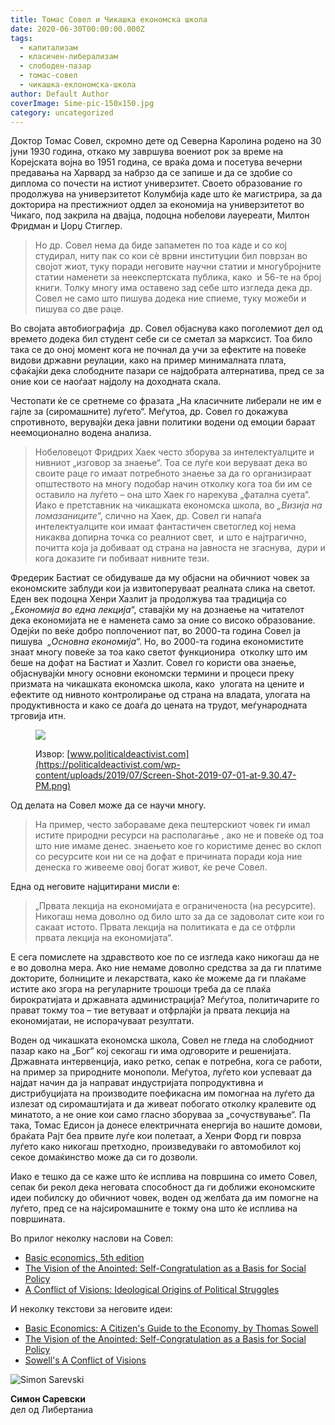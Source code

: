```yaml
---
title: Томас Совел и Чикашка економска школа
date: 2020-06-30T00:00:00.000Z
tags:
  - капитализам
  - класичен-либерализам
  - слободен-пазар
  - томас-совел
  - чикашка-еклономска-школа
author: Default Author
coverImage: Sime-pic-150x150.jpg
category: uncategorized
---
```


Доктор Томас Совел, скромно дете од Северна Каролина родено на 30 јуни 1930 година, откако му завршува воениот рок за време на Корејската војна во 1951 година, се враќа дома и посетува вечерни предавања на Харвард за набрзо да се запише и да се здобие со диплома со почести на истиот универзитет. Своето образование го продолжува на универзитетот Колумбија каде што ќе магистрира, за да докторира на престижниот оддел за економија на универзитетот во Чикаго, под закрила на двајца, подоцна нобелови лауереати, Милтон Фридман и Џорџ Стиглер.

> Но др. Совел нема да биде запаметен по тоа каде и со кој студирал, ниту пак со кои сè врвни институции бил поврзан во својот жиот, туку поради неговите научни статии и многубројните  статии наменети за неекспертската публика, како  и 56-те на број книги. Толку многу има оставено зад себе што изгледа дека др. Совел не само што пишува додека ние спиеме, туку можеби и пишува со две раце.

Во својата автобиографија  др. Совел објаснува како поголемиот дел од времето додека бил студент себе си се сметал за марксист. Тоа било така се до оној момент кога не почнал да учи за ефектите на повеќе видови државни реулации, како на пример минималната плата, сфаќајќи дека слободните пазари се најдобрата алтернатива, пред се за оние кои се наоѓаат најдолу на доходната скала.

Честопати ќе се сретнеме со фразата „На класичните либерали не им е гајле за (сиромашните) луѓето“. Меѓутоа, др. Совел го докажува спротивното, верувајќи дека јавни политики водени од емоции бараат неемоционално водена анализа.

> Нобеловецот Фридрих Хаек често зборува за интелектуалците и нивниот „изговор за знаење“. Тоа се луѓе кои веруваат дека во своите раце го имаат потребното знаење за да го организираат општеството на многу подобар начин отколку кога тоа би им се оставило на луѓето – она што Хаек го нарекува „фатална суета“. Иако е претставник на чикашката економска школа, во _„Визија на помазаниците_“, слично на Хаек, др. Совел ги напаѓа интелектуалците кои имаат фантастичен светоглед кој нема никаква допирна точка со реалниот свет,  и што е најтрагично, почитта која ја добиваат од страна на јавноста не згаснува,  дури и кога доказите ги побиваат нивните тези.

Фредерик Бастиат се обидуваше да му објасни на обичниот човек за економските заблуди кои ја извитоперуваат реалната слика на светот.  Еден век подоцна Хенри Хазлит ја продолжува таа традиција со _„Економија во една лекција_“, ставајќи му на дознаење на читателот дека економијата не е наменета само за оние со високо образование. Одејќи по веќе добро поплочениот пат, во 2000-та година Совел ја пишува  _„Основна економија_“. Но, во 2000-та година економистите знаат многу повеќе за тоа како светот функционира  отколку што им беше на дофат на Бастиат и Хазлит. Совел го користи ова знаење, објаснувајќи многу основни економски термини и процеси преку призмата на чикашката економска школа, како  улогата на цените и ефектите од нивното контролирање од страна на владата, улогата на продуктивноста и како се доаѓа до цената на трудот, меѓународната трговија итн.

<figure>

![](http://libertaniabackup.local/wp-content/uploads/2020/06/SowellThomas-300x224.png)

<figcaption>

Извор: [www.politicaldeactivist.com](https://politicaldeactivist.com/wp-content/uploads/2019/07/Screen-Shot-2019-07-01-at-9.30.47-PM.png)

</figcaption>

</figure>

Од делата на Совел може да се научи многу. 

> На пример, често забораваме дека пештерскиот човек ги имал истите природни ресурси на располагање , ако не и повеќе од тоа што ние имаме денес. знаењето кое го користиме денес во склоп со ресурсите кои ни се на дофат е причината поради која ние денеска го живееме овој богат живот, ќе рече Совел.

Една од неговите најцитирани мисли е:

> „Првата лекција на економијата е ограниченоста (на ресурсите). Никогаш нема доволно од било што за да се задоволат сите кои го сакаат истото. Првата лекција на политиката е да се отфрли првата лекција на економијата“. 

Е сега помислете на здравството кое по се изгледа како никогаш да не е во доволна мера. Ако ние немаме доволно средства за да ги платиме докторите, болниците и лекарствата, како ќе можеме да ги плаќаме истите ако згора на регуларните трошоци треба да се плаќа бирократијата и државната администрација? Меѓутоа, политичарите го прават токму тоа – тие ветуваат и отфрлајќи ја првата лекција на економијатаи, не испорачуваат резултати. 

Воден од чикашката економска школа, Совел не гледа на слободниот пазар како на „Бог“ кој секогаш ги има одговорите и решенијата. Државната интервенција, иако ретко, сепак е потребна, кога се работи, на пример за природните монополи. Меѓутоа, луѓето кои успеваат да најдат начин да ја направат индустријата попродуктивна и дистрибуцијата на производите поефикасна им помогнаа на луѓето да излезат од сиромаштијата и да живеат побогато отколку кралевите од минатото, а не оние кои само гласно зборуваа за „сочуствување“. Па така, Томас Едисон ја донесе електричната енергија во нашите домови, браќата Рајт беа првите луѓе кои полетаат, а Хенри Форд ги поврза луѓето како никогаш претходно, произведуваќи го автомобилот кој секое домаќинство може да си го дозволи.

Иако е тешко да се каже што ќе исплива на површина со името Совел, сепак би рекол дека неговата способност да ги доближи економските идеи побилску до обичниот човек, воден од желбата да им помогне на луѓето, пред се на најсиромашните е токму она што ќе исплива на површината.  

Во прилог неколку наслови на Совел:

- [Basic economics, 5th edition](https://www.amazon.com/Basic-Economics-Thomas-Sowell/dp/0465060730) 
- [The Vision of the Anointed: Self-Congratulation as a Basis for Social Policy](https://www.amazon.com/Vision-Anointed-Self-Congratulation-Social-Policy/dp/046508995X)
- [A Conflict of Visions: Ideological Origins of Political Struggles](https://www.amazon.com/Conflict-Visions-Ideological-Political-Struggles/dp/0465002056)

И неколку текстови за неговите идеи:

- [Basic Economics: A Citizen's Guide to the Economy, by Thomas Sowell](https://mises.org/library/basic-economics-citizens-guide-economy-thomas-sowell)
- [The Vision of the Anointed: Self-Congratulation as a Basis for Social Policy](https://fee.org/articles/the-vision-of-the-anointed-self-congratulation-as-a-basis-for-social-policy/)
- [Sowell's A Conflict of Visions](https://www.econlib.org/archives/2009/07/sowells_a_confl.html)

![Simon Sarevski](http://libertaniabackup.local/wp-content/uploads/2020/02/Sime-pic-150x150.jpg)

**Симон Саревски**  
дел од Либертаниа
